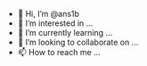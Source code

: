 - 👋 Hi, I’m @ans1b
- 👀 I’m interested in ...
- 🌱 I’m currently learning ...
- 💞️ I’m looking to collaborate on ...
- 📫 How to reach me ...

<!---
ans1b/ans1b is a ✨ special ✨ repository because its `README.md` (this file) appears on your GitHub profile.
You can click the Preview link to take a look at your changes.
--->
